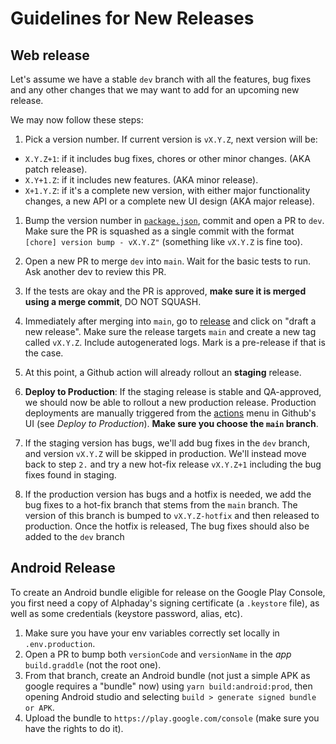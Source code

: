 # Guidelines for New Releases

## Web release

Let's assume we have a stable `dev` branch with all the features, bug fixes
and any other changes that we may want to add for an upcoming new release.

We may now follow these steps:

1. Pick a version number. If current version is `vX.Y.Z`, next version will be:

-   `X.Y.Z+1`: if it includes bug fixes, chores or other minor changes. (AKA patch release).
-   `X.Y+1.Z`: if it includes new features. (AKA minor release).
-   `X+1.Y.Z`: if it's a complete new version, with either major functionality
    changes, a new API or a complete new UI design (AKA major release).

1. Bump the version number in [`package.json`](./package.json), commit and open
   a PR to `dev`. Make sure the PR is squashed as a single commit with the
   format `[chore] version bump - vX.Y.Z"` (something like `vX.Y.Z` is fine too).

1. Open a new PR to merge `dev` into `main`. Wait for the basic tests to run.
   Ask another dev to review this PR.

1. If the tests are okay and the PR is approved, **make sure it is merged using a merge commit**,
   DO NOT SQUASH.

1. Immediately after merging into `main`, go to [release](https://github.com/AlphadayHQ/frontend/releases)
   and click on "draft a new release". Make sure the release targets `main` and create a new tag called `vX.Y.Z`.
   Include autogenerated logs. Mark is a pre-release if that is the case.

1. At this point, a Github action will already rollout an **staging** release.

1. **Deploy to Production**: If the staging release is stable and QA-approved,
   we should now be able to rollout a new production release. Production deployments
   are manually triggered from the [actions](https://github.com/AlphadayHQ/frontend/actions)
   menu in Github's UI (see _Deploy to Production_). **Make sure you choose the `main` branch**.

1. If the staging version has bugs, we'll add bug fixes in the `dev` branch, and version `vX.Y.Z` will be skipped in production. We'll instead move back to step `2.` and try a new hot-fix release `vX.Y.Z+1` including the bug fixes found in staging.

1. If the production version has bugs and a hotfix is needed, we add the bug fixes to a hot-fix branch that stems from the `main` branch. The version of this branch is bumped to `vX.Y.Z-hotfix` and then released to production. Once the hotfix is released, The bug fixes should also be added to the `dev` branch

## Android Release
To create an Android bundle eligible for release on the Google Play Console, you first need a copy of Alphaday's signing certificate (a `.keystore` file), as well as some credentials (keystore password, alias, etc).

1. Make sure you have your env variables correctly set locally in `.env.production`.
1. Open a PR to bump both `versionCode` and `versionName` in the _app_ `build.graddle` (not the root one).
1. From that branch, create an Android bundle (not just a simple APK as google requires a "bundle" now) using `yarn build:android:prod`, then opening Android studio and selecting `build > generate signed bundle or APK`.
1. Upload the bundle to `https://play.google.com/console` (make sure you have the rights to do it).